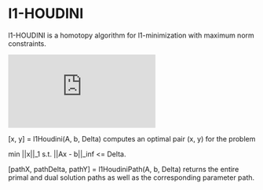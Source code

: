 # l1-HOUDINI

l1-HOUDINI is a homotopy algorithm for l1-minimization with maximum norm constraints.

![equation](http://www.sciweavers.org/tex2img.php?eq=1%2Bsin%28mc%5E2%29&bc=White&fc=Black&im=jpg&fs=12&ff=arev&edit=)

[x, y] = l1Houdini(A, b, Delta) computes an optimal pair (x, y) for the problem

min ||x||_1  s.t. ||Ax - b||_inf <= Delta.

[pathX, pathDelta, pathY] = l1HoudiniPath(A, b, Delta) returns the entire primal and dual solution paths as well as the corresponding parameter path.